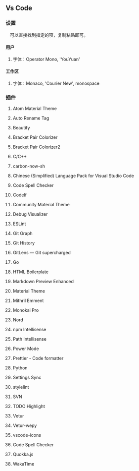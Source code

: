 ## Vs Code

### 设置

&emsp;可以直接找到指定的项，复制粘贴即可。

#### 用户

1. 字体：Operator Mono, 'YouYuan'

#### 工作区

1. 字体：Monaco, 'Courier New', monospace

### 插件

1. Atom Material Theme

2. Auto Rename Tag

3. Beautify

4. Bracket Pair Colorizer

4. Bracket Pair Colorizer2

6. C/C++

7. carbon-now-sh

8. Chinese (Simplified) Language Pack for Visual Studio Code

9. Code Spell Checker

10. Codelf

11. Community Material Theme

12. Debug Visualizer

13. ESLint

14. Git Graph

15. Git History

16. GitLens — Git supercharged

17. Go

18. HTML Boilerplate

19. Markdown Preview Enhanced

20. Material Theme

21. Mithril Emment

22. Monokai Pro

23. Nord

24. npm Intellisense

25. Path Intellisense

26. Power Mode

27. Prettier - Code formatter

28. Python

29. Settings Sync

30. stylelint

31. SVN

32. TODO Highlight

33. Vetur

34. Vetur-wepy

35. vscode-icons

36. Code Spell Checker

37. Quokka.js

38. WakaTime